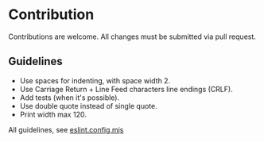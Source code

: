# Contribution

Contributions are welcome. All changes must be submitted via pull request.

## Guidelines

- Use spaces for indenting, with space width 2.
- Use Carriage Return + Line Feed characters line endings (CRLF).
- Add tests (when it's possible).
- Use double quote instead of single quote.
- Print width max 120.

All guidelines, see [eslint.config.mjs](https://github.com/nsmle/cmc-api/blob/main/eslint.config.mjs)
